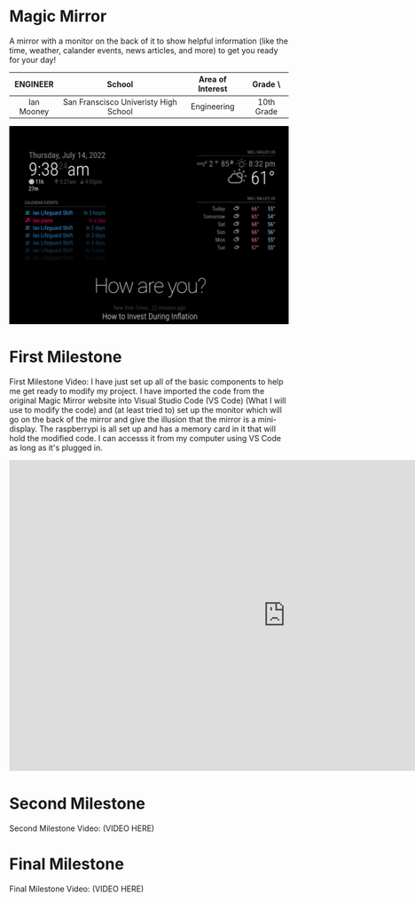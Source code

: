 # Magic Mirror
A mirror with a monitor on the back of it to show helpful information (like the time, weather, calander events, news articles, and more) to get you ready for your day!

| **ENGINEER** | **School** | **Area of Interest** | **Grade** \
|:--:|:--:|:--:|:--:|
| Ian Mooney | San Franscisco Univeristy High School | Engineering | 10th Grade 

![Headstone image](thing.png)

# First Milestone
First Milestone Video:
I have just set up all of the basic components to help me get ready to modify my project. I have imported the code from the original Magic Mirror website into Visual Studio Code (VS Code) (What I will use to modify the code) and (at least tried to) set up the monitor which will go on the back of the mirror and give the illusion that the mirror is a mini-display. The raspberrypi is all set up and has a memory card in it that will hold the modified code. I can accesss it from my computer using VS Code as long as it's plugged in.
<iframe width="996" height="560.25" src="https://www.youtube-nocookie.com/embed/hI0jVcSuaf8" title="YouTube video player" frameborder="0" allow="accelerometer; autoplay; clipboard-write; encrypted-media; gyroscope; picture-in-picture" allowfullscreen></iframe>

# Second Milestone
Second Milestone Video:
(VIDEO HERE)

# Final Milestone
Final Milestone Video: 
(VIDEO HERE)




